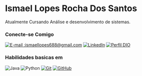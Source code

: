 # Ismael Lopes Rocha Dos Santos

Atualmente Cursando Análise e desenvolvimento de sistemas.

### Conecte-se Comigo

[![E-mail :ismaellopes688@gmail.com](https://img.shields.io/badge/-Email-000?style=for-the-badge&logo=microsoft-outlook&logoColor=E94D5F)](daniel07dev@gmail.com)
[![LinkedIn](https://img.shields.io/badge/-LinkedIn-000?style=for-the-badge&logo=linkedin&logoColor=30A3DC)](https://www.linkedin.com/in/ismael-lopes-b2405a202)
[![Perfil DIO](https://img.shields.io/badge/-Meu%20Perfil%20na%20DIO-30A3DC?style=for-the-badge)](https://web.dio.me/users/lopesismael688)

### Habilidades basicas em

![Java](https://img.shields.io/badge/Java-000?style=for-the-badge&logo=java&logoColor=30A3DC)
![Python](https://img.shields.io/badge/Python-000?style=for-the-badge&logo=python&logoColor=30A3DC)
[![Git](https://img.shields.io/badge/Git-000?style=for-the-badge&logo=git&logoColor=E94D5F)]()
[![GitHub](https://img.shields.io/badge/GitHub-000?style=for-the-badge&logo=github&logoColor=30A3DC)]()
